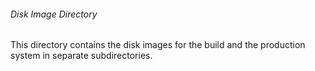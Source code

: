 ###### Disk Image Directory

This directory contains the disk images for the build and the production system
in separate subdirectories.
